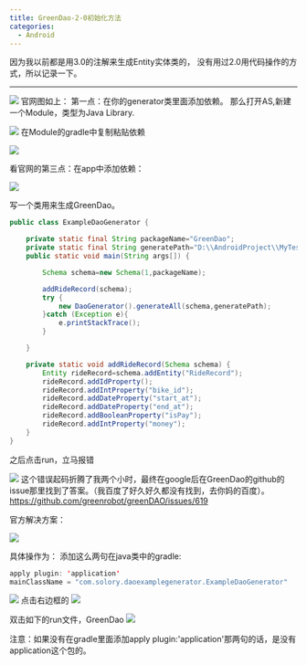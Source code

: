 ```yaml
---
title: GreenDao-2-0初始化方法
categories:
  - Android
---
```


因为我以前都是用3.0的注解来生成Entity实体类的， 没有用过2.0用代码操作的方式，所以记录一下。

---

![](http://upload-images.jianshu.io/upload_images/7177220-402cec2247d30686.png?imageMogr2/auto-orient/strip%7CimageView2/2/w/1240)
官网图如上：
第一点：在你的generator类里面添加依赖。
那么打开AS,新建一个Module，类型为Java Library.

![](http://upload-images.jianshu.io/upload_images/7177220-87cb18ddf4205d09.png?imageMogr2/auto-orient/strip%7CimageView2/2/w/1240)
在Module的gradle中复制粘贴依赖

![](http://upload-images.jianshu.io/upload_images/7177220-cf7df3b5c6916244.png?imageMogr2/auto-orient/strip%7CimageView2/2/w/1240)

看官网的第三点：在app中添加依赖：

![](http://upload-images.jianshu.io/upload_images/7177220-0588745c81d04beb.png?imageMogr2/auto-orient/strip%7CimageView2/2/w/1240)

写一个类用来生成GreenDao。
``` java
public class ExampleDaoGenerator {

    private static final String packageName="GreenDao";
    private static final String generatePath="D:\\AndroidProject\\MyTest\\app\\src\\main\\java\\com\\solory\\mytest";
    public static void main(String args[]) {

        Schema schema=new Schema(1,packageName);

        addRideRecord(schema);
        try {
            new DaoGenerator().generateAll(schema,generatePath);
        }catch (Exception e){
            e.printStackTrace();
        }

    }

    private static void addRideRecord(Schema schema) {
        Entity rideRecord=schema.addEntity("RideRecord");
        rideRecord.addIdProperty();
        rideRecord.addIntProperty("bike_id");
        rideRecord.addDateProperty("start_at");
        rideRecord.addDateProperty("end_at");
        rideRecord.addBooleanProperty("isPay");
        rideRecord.addIntProperty("money");
    }
}
```
之后点击run，立马报错

![](http://upload-images.jianshu.io/upload_images/7177220-6a698b0572011174.png?imageMogr2/auto-orient/strip%7CimageView2/2/w/1240)
这个错误起码折腾了我两个小时，最终在google后在GreenDao的github的issue那里找到了答案。（我百度了好久好久都没有找到，去你妈的百度）。
https://github.com/greenrobot/greenDAO/issues/619

官方解决方案：

![](http://upload-images.jianshu.io/upload_images/7177220-855e52ba563e2322.png?imageMogr2/auto-orient/strip%7CimageView2/2/w/1240)

具体操作为：
添加这么两句在java类中的gradle:
``` java
apply plugin: 'application'
mainClassName = "com.solory.daoexamplegenerator.ExampleDaoGenerator"
```
![](http://upload-images.jianshu.io/upload_images/7177220-e0779975c51ec8e1.png?imageMogr2/auto-orient/strip%7CimageView2/2/w/1240)
点击右边框的
![](http://upload-images.jianshu.io/upload_images/7177220-b4b58940bbf97190.png?imageMogr2/auto-orient/strip%7CimageView2/2/w/1240)

双击如下的run文件，GreenDao
![](http://upload-images.jianshu.io/upload_images/7177220-560d2770e0eae996.png?imageMogr2/auto-orient/strip%7CimageView2/2/w/1240)

注意：如果没有在gradle里面添加apply plugin:'application'那两句的话，是没有application这个包的。
                                                                                                                                                                                                                                                                                                                                                                                                                                                                                                                                                                                                                                                                                                                                                                                                                                                                                                                                                                                                                                                                                                                                                                                                                                                                                                                                                                                                                                                                                                                                                                                                                                                                                                                                                                                                                                                                                                                                                                                                                                                                                                                                                                                                                                                                                                                                                                                                                                                                                                                                                                                                                                                                                                                                                                                                                                                                                                                                                                                                                                                                                                                                                                                                                                                                                                                                                                                                                                                                                                                                                                                                                                                                                                                                                                                                                                                                                                                                                                                                                                                                                                                                                                                                                                                                                                                                                                                                                                                                                                                                                                                                                                                                                                                                                                                                                                                                                                                                                                                                                                                                                                                                                                                                                                                                                                                                                                                                                                                                                                                                                                                                                                                                                                                                                                                                                                                                                                                                                                                                                                                                                                                                                                                                                                                                                                                                                                                                                                                                                                                                                                                                                                                                                                                                                                                                                                                                                                                                                                                                                                                                                                                                                                                                                                                                                                                                                                                                                